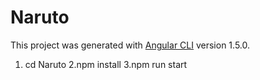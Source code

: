 # Naruto

This project was generated with [Angular CLI](https://github.com/angular/angular-cli) version 1.5.0.


1. cd Naruto
2.npm install
3.npm run start
